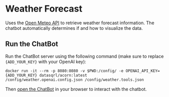 # Weather Forecast

Uses the [Open Meteo API](https://open-meteo.com/) to retrieve weather forecast information. The chatbot automatically determines if and how to visualize the data.

## Run the ChatBot

Run the ChatBot server using the following command (make sure to replace `{ADD_YOUR_KEY}` with your OpenAI key):
```
docker run -it --rm -p 8080:8080 -v $PWD:/config/ -e OPENAI_API_KEY={ADD_YOUR_KEY} datasqrl/acorn:latest /config/weather.openai.config.json /config/weather.tools.json
```

Then [open the ChatBot](http://localhost:8080/?login=false) in your browser to interact with the chatbot.